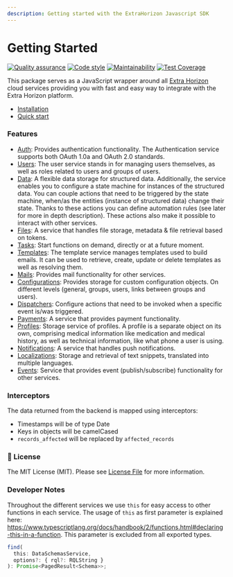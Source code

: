 ```yaml
---
description: Getting started with the ExtraHorizon Javascript SDK
---
```


# Getting Started

[![Quality assurance](https://github.com/ExtraHorizon/javascript-sdk/actions/workflows/qualilty-assurance.yml/badge.svg?branch=master)](https://github.com/ExtraHorizon/javascript-sdk/actions/workflows/qualilty-assurance.yml) [![Code style](https://github.com/ExtraHorizon/javascript-sdk/actions/workflows/code-style.yml/badge.svg?branch=master)](https://github.com/ExtraHorizon/javascript-sdk/actions/workflows/code-style.yml) [![Maintainability](https://api.codeclimate.com/v1/badges/baa71ad27c3ce167cd7d/maintainability)](https://codeclimate.com/github/ExtraHorizon/javascript-sdk/maintainability) [![Test Coverage](https://api.codeclimate.com/v1/badges/baa71ad27c3ce167cd7d/test\_coverage)](https://codeclimate.com/github/ExtraHorizon/javascript-sdk/test\_coverage)

This package serves as a JavaScript wrapper around all [Extra Horizon](https://www.extrahorizon.com/cloud-services) cloud services providing you with fast and easy way to integrate with the Extra Horizon platform.

* [Installation](setup/installation.md)
* [Quick start](setup/start.md)

### Features

* [Auth](https://docs.extrahorizon.com/auth-service/): Provides authentication functionality. The Authentication service supports both OAuth 1.0a and OAuth 2.0 standards.
* [Users](https://docs.extrahorizon.com/user-service/): The user service stands in for managing users themselves, as well as roles related to users and groups of users.
* [Data](https://docs.extrahorizon.com/data-service/): A flexible data storage for structured data. Additionally, the service enables you to configure a state machine for instances of the structured data. You can couple actions that need to be triggered by the state machine, when/as the entities (instance of structured data) change their state. Thanks to these actions you can define automation rules (see later for more in depth description). These actions also make it possible to interact with other services.
* [Files](https://docs.extrahorizon.com/data-service/): A service that handles file storage, metadata & file retrieval based on tokens.
* [Tasks](https://docs.extrahorizon.com/task-service/): Start functions on demand, directly or at a future moment.
* [Templates](https://docs.extrahorizon.com/template-service/): The template service manages templates used to build emails. It can be used to retrieve, create, update or delete templates as well as resolving them.
* [Mails](https://docs.extrahorizon.com/mail-service/): Provides mail functionality for other services.
* [Configurations](https://docs.extrahorizon.com/configuration-service/): Provides storage for custom configuration objects. On different levels (general, groups, users, links between groups and users).
* [Dispatchers](https://docs.extrahorizon.com/dispatcher-service/): Configure actions that need to be invoked when a specific event is/was triggered.
* [Payments](https://docs.extrahorizon.com/payment-service/): A service that provides payment functionality.
* [Profiles](https://docs.extrahorizon.com/profile-service/): Storage service of profiles. A profile is a separate object on its own, comprising medical information like medication and medical history, as well as technical information, like what phone a user is using.
* [Notifications](https://docs.extrahorizon.com/notification-service/): A service that handles push notifications.
* [Localizations](https://docs.extrahorizon.com/localization-service/): Storage and retrieval of text snippets, translated into multiple languages.
* [Events](https://docs.extrahorizon.com/event-service/): Service that provides event (publish/subscribe) functionality for other services.

### Interceptors

The data returned from the backend is mapped using interceptors:

* Timestamps will be of type Date
* Keys in objects will be camelCased
* `records_affected` will be replaced by `affected_records`

### 🔑 License

The MIT License (MIT). Please see [License File](LICENSE/) for more information.

### Developer Notes

Throughout the different services we use `this` for easy access to other functions in each service. The usage of `this` as first parameter is explained here: https://www.typescriptlang.org/docs/handbook/2/functions.html#declaring-this-in-a-function. This parameter is excluded from all exported types.

```ts
find(
  this: DataSchemasService,
  options?: { rql?: RQLString }
): Promise<PagedResult<Schema>>;
```
